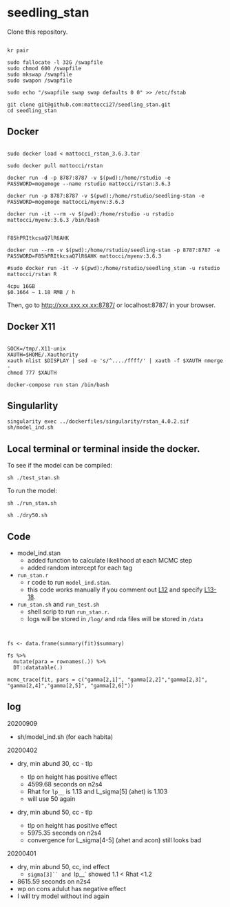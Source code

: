 # seedling_stan

Clone this repository.

```{bash}

kr pair

sudo fallocate -l 32G /swapfile
sudo chmod 600 /swapfile
sudo mkswap /swapfile
sudo swapon /swapfile

sudo echo "/swapfile swap swap defaults 0 0" >> /etc/fstab

git clone git@github.com:mattocci27/seedling_stan.git
cd seedling_stan

```


## Docker

```{bash}

sudo docker load < mattocci_rstan_3.6.3.tar

sudo docker pull mattocci/rstan

docker run -d -p 8787:8787 -v $(pwd):/home/rstudio -e PASSWORD=mogemoge --name rstudio mattocci/rstan:3.6.3

docker run -p 8787:8787 -v $(pwd):/home/rstudio/seedling-stan -e PASSWORD=mogemoge mattocci/myenv:3.6.3

docker run -it --rm -v $(pwd):/home/rstudio -u rstudio mattocci/myenv:3.6.3 /bin/bash


F85hPRItkcsaQ7lR6AHK

docker run --rm -v $(pwd):/home/rstudio/seedling-stan -p 8787:8787 -e PASSWORD=F85hPRItkcsaQ7lR6AHK mattocci/myenv:3.6.3

#sudo docker run -it -v $(pwd):/home/rstudio/seedling_stan -u rstudio mattocci/rstan R

4cpu 16GB
$0.1664 ~ 1.18 RMB / h
```

Then, go to http://xxx.xxx.xx.xx:8787/ or localhost:8787/ in your browser.

## Docker X11

```

SOCK=/tmp/.X11-unix
XAUTH=$HOME/.Xauthority
xauth nlist $DISPLAY | sed -e 's/^..../ffff/' | xauth -f $XAUTH nmerge -
chmod 777 $XAUTH

docker-compose run stan /bin/bash

```

## Singularlity

```
singularity exec ../dockerfiles/singularity/rstan_4.0.2.sif sh/model_ind.sh
```


## Local terminal or terminal inside the docker.

To see if the model can be compiled:

```{bash}
sh ./test_stan.sh
```

To run the model:

```{bash}
sh ./run_stan.sh

sh ./dry50.sh

```

## Code

- model_ind.stan
    - added function to calculate likelihood at each MCMC step
    - added random intercept for each tag
- `run_stan.r`
    - r code to run `model_ind.stan`.
    - this code works manually if you comment out [L12](https://github.com/mattocci27/seedling_stan/blob/2d065e240222943a0abc6b68df3839e6fa3eaef4/run_stan.r#L12) and specify [L13-18](https://github.com/mattocci27/seedling_stan/blob/2d065e240222943a0abc6b68df3839e6fa3eaef4/run_stan.r#L13-L18).
- `run_stan.sh` and `run_test.sh`
    - shell scrip to run `run_stan.r`.
    - logs will be stored in `/log/` and rda files will be stored in `/data`


```{r}


fs <- data.frame(summary(fit)$summary)

fs %>%
  mutate(para = rownames(.)) %>%
  DT::datatable(.)

mcmc_trace(fit, pars = c("gamma[2,1]", "gamma[2,2]","gamma[2,3]", "gamma[2,4]","gamma[2,5]", "gamma[2,6]"))

```

## log

20200909

- sh/model_ind.sh (for each habita)

20200402
- dry, min abund 30, cc - tlp
  - tlp on height has positive effect
  - 4599.68 seconds on n2s4
  - Rhat for  `lp__` is 1.13 and L_sigma[5] (ahet) is 1.103
  - will use 50 again

- dry, min abund 50, cc - tlp
  - tlp on height has positive effect
  - 5975.35 seconds on n2s4
  - convergence for L_sigma[4-5] (ahet and acon) still looks bad


20200401

- dry, min abund 50, cc, ind effect
    - `sigma[3]`` and `lp__` showed 1.1 < Rhat <1.2
- 8615.59 seconds on n2s4
- wp on cons adulut has negative effect
- I will try model without ind again




